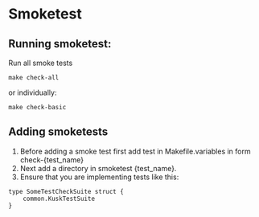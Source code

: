 # Smoketest

## Running smoketest: 

Run all smoke tests
```
make check-all
```

or individually:

```
make check-basic 
```

## Adding smoketests

1. Before adding a smoke test first add test in Makefile.variables in form check-{test_name}
2. Next add a directory in smoketest {test_name}. 
3. Ensure that you are implementing tests like this:

```
type SomeTestCheckSuite struct {
	common.KuskTestSuite
}
```
